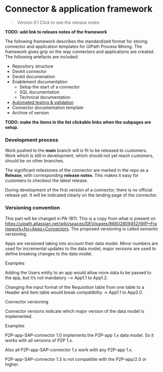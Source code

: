 # Connector & application framework

> Version 0.1
> Click to see the release notes

**TODO: add link to releaes notes of the framework**

The following framework describes the standardized format for storing connector and application templates for UiPath Process Mining. The framework gives grip on the way connectors and applications are created. The following artefacts are included:

- Repository structure
- Devkit connector
- Devkit documenation
- Enablement documentation
    - Setup the start of a connector
	- SQL documentation
	- Technical documentation
- [Automated testing & validation](Automated_testing_validation.md)
- Connector documentation template
- Archive of version

**TODO: make the items in the list clickable links when the subpages are setup.**

### Development process
Work pushed to the **main** branch will is fit to be released to customers. Work which is still in development, which should not yet reach customers, should be on other branches.

The significant milestones of the connector are marked in the repo as a **Release**, with corresponding **release notes**. This makes it easy for customers to checkout the latest release.

During development of the first version of a connector, there is no official release yet. It will be indicated clearly on the landing page of the connector.

### Versioning convention
This part will be changed in PA-1811. This is a copy from what is present on https://uipath.atlassian.net/wiki/spaces/DEV/pages/86602809452/WIP+Framework+for+Apps+Connectors. The proposed versioning is called semantic versioning.

Apps are versioned taking into account their data model. Minor numbers are used for incremental updates to the data model; major versions are used to define breaking changes to the data model.

Examples

Adding the Users entity to an app would allow more data to be passed to the app, but it’s not mandatory --> App1.1 to App1.2.

Changing the input format of the Requisition table from one table to a Header and item table would break compatibility → App1.1 to App2.0.

Connector versioning

Connector versions indicate which major version of the data model is implemented.

Examples

P2P-app-SAP-connector 1.0 implements the P2P-app 1.x data model. So it works with all versions of P2P 1.x. 

Also all P2P-app-SAP-connector 1.x work with any P2P-app 1.x.

P2P-app-SAP-connector 1.3 is not compatible with the P2P-app/2.0 or higher.

